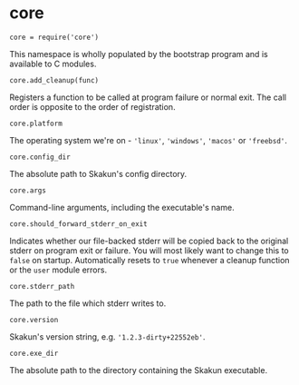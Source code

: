 # core

    core = require('core')

This namespace is wholly populated by the bootstrap program and is available to
C modules.

    core.add_cleanup(func)

Registers a function to be called at program failure or normal exit. The call
order is opposite to the order of registration.

    core.platform

The operating system we're on - `'linux'`, `'windows'`, `'macos'` or
`'freebsd'`.

    core.config_dir

The absolute path to Skakun's config directory.

    core.args

Command-line arguments, including the executable's name.

    core.should_forward_stderr_on_exit

Indicates whether our file-backed stderr will be copied back to the original
stderr on program exit or failure. You will most likely want to change this to
`false` on startup. Automatically resets to `true` whenever a cleanup function
or the `user` module errors.

    core.stderr_path

The path to the file which stderr writes to.

    core.version

Skakun's version string, e.g. `'1.2.3-dirty+22552eb'`.

    core.exe_dir

The absolute path to the directory containing the Skakun executable.
